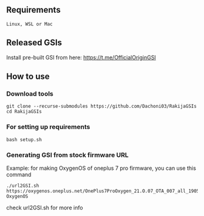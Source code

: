 ## Requirements
    Linux, WSL or Mac

## Released GSIs
Install pre-built GSI from here: https://t.me/OfficialOriginGSI

## How to use

### Download tools
```
git clone --recurse-submodules https://github.com/Dachoni03/RakijaGSIs
cd RakijaGSIs
```

### For setting up requirements
    bash setup.sh

### Generating GSI from stock firmware URL
Example: for making OxygenOS of oneplus 7 pro firmware, you can use this command
```
./url2GSI.sh https://oxygenos.oneplus.net/OnePlus7ProOxygen_21.O.07_OTA_007_all_1905120542_fc480574576b4843.zip OxygenOS
```
check url2GSI.sh for more info
